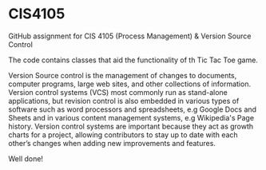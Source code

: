 # CIS4105
GitHub assignment for CIS 4105 (Process Management) & Version Source Control

The code contains classes that aid the functionality of th Tic Tac Toe game.

Version Source control is the management of changes to documents, computer programs, large web sites, and other collections of
information. Version control systems (VCS) most commonly run as stand-alone applications, but revision control is also embedded in
various types of software such as word processors and spreadsheets, e.g Google Docs and Sheets and in various content management systems,
e.g Wikipedia's Page history. Version control systems are important because they act as growth charts for a project, allowing
contributors to stay up to date with each other’s changes when adding new improvements and features.

Well done!
